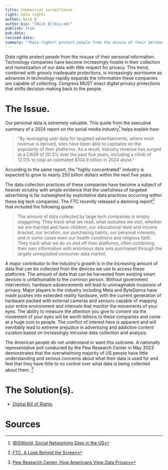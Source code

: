 ```yaml
---
title: Commercial surveillance
right: data rights
author: Nick B
author-bio: "[Nick B](bio.md)"
publish: true
pub-date:
revised-date:
summary: "*Data rights* protect people from the misuse of their personal information. Technology companies have become increasingly hostile in their collection and monetization of our data with little respect for privacy. This trend, combined with grossly inadequate protections, is increasingly worrisome as advances in technology rapidly expands the information these companies are capable of collecting. Congress MUST enact digital privacy protections that shifts decision-making back to the people."
---
```


*Data rights* protect people from the misuse of their personal information. Technology companies have become increasingly hostile in their collection and monetization of our data with little respect for privacy. This trend, combined with grossly inadequate protections, is increasingly worrisome as advances in technology rapidly expands the information these companies are capable of collecting. Congress MUST enact digital privacy protections that shifts decision-making back to the people.

# The Issue.

Our personal data is extremely valuable. This quote from the executive summary of a 2024 report on the social media industry[^1] helps explain how:

[^1]: [IBISWorld, Social Networking Sites in the US](https://www.ibisworld.com/united-states/industry/social-networking-sites/4574/)

> "By leveraging user data for targeted advertisements, where most revenue is derived, sites have been able to capitalize on the popularity of their platforms. As a result, industry revenue has surged at a CAGR of 20.3% over the past five years, including a climb of 12.0% to total an estimated \$104.9 billion in 2024 alone."

According to the same report, the "highly concentrated" industry is expected to grow to nearly 250 billion dollars within the next five years.

The data collection practices of these companies have become a subject of heavier scrutiny with ample evidence that the usefulness of targeted advertising is far outweighed by exploitative data practices occurring within these big tech companies. The FTC recently released a damning report[^2] that included the following quote:

[^2]: [FTC, A Look Behind the Screen](https://www.ftc.gov/system/files/ftc_gov/pdf/Social-Media-6b-Report-9-11-2024.pdf)

> The amount of data collected by large tech companies is simply staggering. They track what we read, what websites we visit, whether we are married and have children, our educational level and income bracket, our location, our purchasing habits, our personal interests, and in some cases even our health conditions and religious faith. They track what we do on and off their platforms, often combining their own information with enormous data sets purchased through the largely unregulated consumer data market.

A major contributor to the industry's growth is in the increasing amount of data that can be collected from the devices we use to access these platforms. The amount of data that can be harvested from existing smart devices is unfathomable to the common person. Without government intervention, hardware advancements will lead to unimaginable invasions of privacy. Major players in the industry including Meta and ByteDance have made pushes into extended reality hardware, with the current generation of hardware packed with external cameras and sensors capable of mapping your entire environment and internals that monitor the movements of your eyes. The ability to measure the attention you give to content via the movement of your eyes will be worth billions to these companies and come at a huge cost to people. The conflict of interest here is apparent and will inevitably lead to extreme prejudice in advertising and addictive content curation based on increasingly intrusive data collection and analysis.

The American people do not understand or want this outcome. A nationally representative poll conducted by the Pew Research Center in May 2023 demonstrates that the overwhelming majority of US people have little understanding and serious concerns about what their data is used for and feel that they have little to no control over what data is being collected about them. [^3]

[^3]: [Pew Research Center, How Americans View Data Privacy](https://www.pewresearch.org/wp-content/uploads/sites/20/2023/10/PI_2023.10.18_Data-Privacy_FINAL.pdf)

# The Solution(s).

-   [Digital Bill of Rights](digital-bill-of-rights.md)

# Sources
